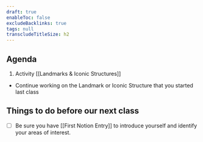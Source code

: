 ```yaml
---
draft: true
enableToc: false
excludeBacklinks: true
tags: null
transcludeTitleSize: h2
---
```


## Agenda
1. Activity [[Landmarks & Iconic Structures]]
- Continue working on the Landmark or Iconic Structure that you started last class

## Things to do before our next class
- [ ] Be sure you have [[First Notion Entry]] to introduce yourself and identify your areas of interest.
